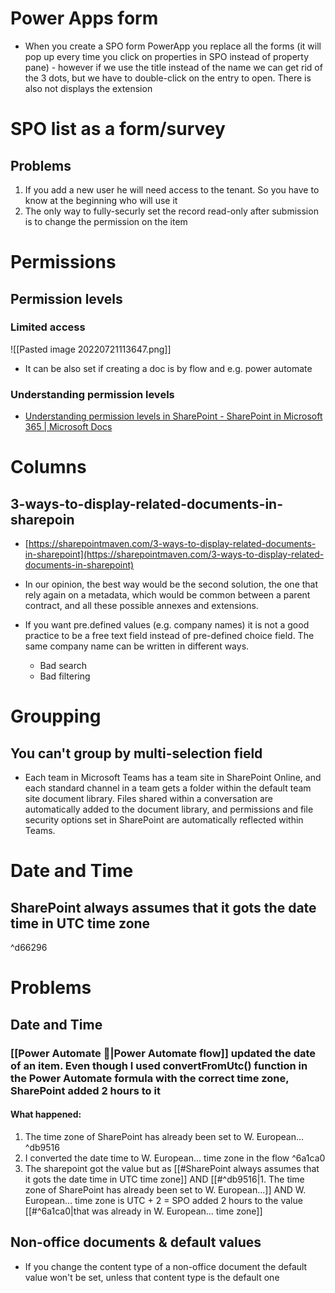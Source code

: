 # Power Apps form
- When you create a SPO form PowerApp you replace all the forms (it will pop up every time you click on properties in SPO instead of property pane) - however if we use the title instead of the name we can get rid of the 3 dots, but we have to double-click on the entry to open. There is also not displays the extension

# SPO list as a form/survey
## Problems
1. If you add a new user he will need access to the tenant. So you have to know at the beginning who will use it
2. The only way to fully-securly set the record read-only after submission is to change the permission on the item

# Permissions
## Permission levels
### Limited access
![[Pasted image 20220721113647.png]]
- It can be also set if creating a doc is by flow and e.g. power automate 

### Understanding permission levels
- [Understanding permission levels in SharePoint - SharePoint in Microsoft 365 | Microsoft Docs](https://docs.microsoft.com/en-us/sharepoint/understanding-permission-levels?redirectSourcePath=%252fen-us%252farticle%252funderstanding-permission-levels-in-sharepoint-87ecbb0e-6550-491a-8826-c075e4859848)

# Columns
## 3-ways-to-display-related-documents-in-sharepoin
- [https://sharepointmaven.com/3-ways-to-display-related-documents-in-sharepoint](https://sharepointmaven.com/3-ways-to-display-related-documents-in-sharepoint)
- In our opinion, the best way would be the second solution, the one that rely again on a metadata, which would be common between a parent contract, and all these possible annexes and extensions.

- If you want pre.defined values (e.g. company names) it is not a good practice to be a free text field instead of pre-defined choice field. The same company name can be written in different ways. 
	- Bad search
	- Bad filtering

# Groupping
## You can't group by multi-selection field
- Each team in Microsoft Teams has a team site in SharePoint Online, and each standard channel in a team gets a folder within the default team site document library. Files shared within a conversation are automatically added to the document library, and permissions and file security options set in SharePoint are automatically reflected within Teams.
# Date and Time
## SharePoint always assumes that it gots the date time in UTC time zone 

^d66296

# Problems
## Date and Time
### [[Power Automate 🧵|Power Automate flow]] updated the date of an item. Even though I used convertFromUtc() function in the Power Automate formula with the correct time zone, SharePoint added 2 hours to it
#### What happened:
1. The time zone of SharePoint has already been set to W. European... ^db9516
2. I converted the date time to W. European... time zone in the flow ^6a1ca0
3. The sharepoint got the value but as [[#SharePoint always assumes that it gots the date time in UTC time zone]] AND [[#^db9516|1. The time zone of SharePoint has already been set to W. European...]] AND W. European... time zone is UTC + 2 = SPO added 2 hours to the value [[#^6a1ca0|that was already in W. European... time zone]]

## Non-office documents & default values
- If you change the content type of a non-office document the default value won't be set, unless that content type is the default one